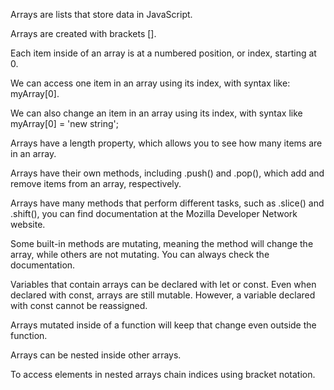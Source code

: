 Arrays are lists that store data in JavaScript.

Arrays are created with brackets [].

Each item inside of an array is at a numbered position, or index, starting at 0.

We can access one item in an array using its index, with syntax like: myArray[0].

We can also change an item in an array using its index, with syntax like myArray[0] = 'new string';

Arrays have a length property, which allows you to see how many items are in an array.

Arrays have their own methods, including .push() and .pop(), which add and remove items from an array, respectively.

Arrays have many methods that perform different tasks, such as .slice() and .shift(), you can find documentation at the Mozilla Developer Network website.

Some built-in methods are mutating, meaning the method will change the array, while others are not mutating. You can always check the documentation.

Variables that contain arrays can be declared with let or const. Even when declared with const, arrays are still mutable. However, a variable declared with const cannot be reassigned.

Arrays mutated inside of a function will keep that change even outside the function.

Arrays can be nested inside other arrays.

To access elements in nested arrays chain indices using bracket notation.